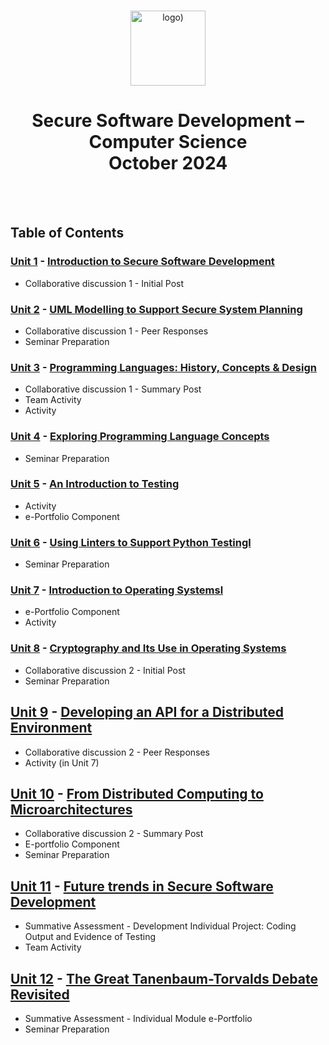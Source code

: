 <br>

<p align="center">
<img src="https://www.i-success.org/wp-content/uploads/2018/09/uoe-logo-1500x544.jpg" alt="logo)" height="120"/>
</p>

<h1 align="center">
Secure Software Development – Computer Science<br>October 2024
</h1>
<br>
<br>

## Table of Contents
### [Unit 1](/Unit01/) - [Introduction to Secure Software Development](https://www.my-course.co.uk/course/view.php?id=12586&section=7)
- Collaborative discussion 1 - Initial Post

### [Unit 2](/Unit02/) - [UML Modelling to Support Secure System Planning](https://www.my-course.co.uk/course/view.php?id=12586&section=8)
- Collaborative discussion 1 - Peer Responses
- Seminar Preparation

### [Unit 3](/Unit03/) - [Programming Languages: History, Concepts & Design](https://www.my-course.co.uk/course/view.php?id=12586&section=9)
- Collaborative discussion 1 - Summary Post
- Team Activity
- Activity
  
### [Unit 4](/Unit04/) - [Exploring Programming Language Concepts](https://www.my-course.co.uk/course/view.php?id=12586&section=10)
- Seminar Preparation

### [Unit 5](/Unit05/) - [An Introduction to Testing](https://www.my-course.co.uk/course/view.php?id=12586&section=11)
- Activity
- e-Portfolio Component

### [Unit 6](/Unit06/) - [Using Linters to Support Python Testingl](https://www.my-course.co.uk/course/view.php?id=12063&section=12)
- Seminar Preparation

### [Unit 7](/Unit07/) - [Introduction to Operating Systemsl](https://www.my-course.co.uk/course/view.php?id=12586&section=13)
- e-Portfolio Component
- Activity

### [Unit 8](/Unit08/) - [Cryptography and Its Use in Operating Systems](https://www.my-course.co.uk/course/view.php?id=12063&section=14)
- Collaborative discussion 2 - Initial Post
- Seminar Preparation

## [Unit 9](/Unit09/) - [Developing an API for a Distributed Environment](https://www.my-course.co.uk/course/view.php?id=12586&section=15)
- Collaborative discussion 2 - Peer Responses
- Activity (in Unit 7)

## [Unit 10](/Unit10/) - [From Distributed Computing to Microarchitectures](https://www.my-course.co.uk/course/view.php?id=12586&section=16)
- Collaborative discussion 2 - Summary Post
- E-portfolio Component
- Seminar Preparation

## [Unit 11](/Unit11/) - [Future trends in Secure Software Development](https://www.my-course.co.uk/course/view.php?id=12586&section=17)
- Summative Assessment - Development Individual Project: Coding Output and Evidence of Testing
- Team Activity

## [Unit 12](/Unit12/) - [The Great Tanenbaum-Torvalds Debate Revisited](https://www.my-course.co.uk/course/view.php?id=12586&section=18)
- Summative Assessment - Individual Module e-Portfolio
- Seminar Preparation
